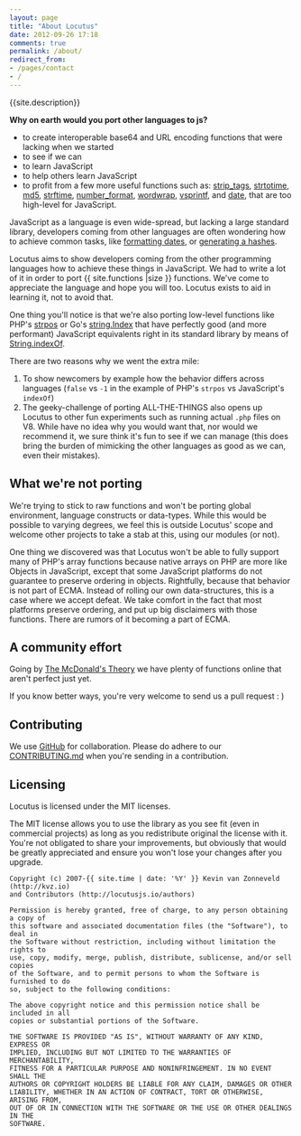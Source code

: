 ```yaml
---
layout: page
title: "About Locutus"
date: 2012-09-26 17:18
comments: true
permalink: /about/
redirect_from:
- /pages/contact
- /
---
```


{{site.description}}

**Why on earth would you port other languages to js?**

 - to create interoperable base64 and URL encoding functions that were lacking when we started
 - to see if we can
 - to learn JavaScript
 - to help others learn JavaScript
 - to profit from a few more useful functions such as:
[strip_tags](http://locutusjs.io/php/strip_tags/),
[strtotime](http://locutusjs.io/php/strtotime/),
[md5](http://locutusjs.io/php/md5/),
[strftime](http://locutusjs.io/php/strftime/),
[number_format](http://locutusjs.io/php/number_format/),
[wordwrap](http://locutusjs.io/php/wordwrap/), 
[vsprintf](http://locutusjs.io/php/vsprintf/), and
[date](http://locutusjs.io/php/date/), that are too high-level for JavaScript.

JavaScript as a language is even wide-spread, but lacking a large 
standard library, developers coming from other languages are often wondering how
to achieve common tasks, like [formatting dates](http://locutusjs.io/php/strftime/), 
or [generating a hashes](http://locutusjs.io/php/sha1/).

Locutus aims to show developers coming from the other programming languages
how to achieve these things in JavaScript. We had to write a lot of it in order to port {{ site.functions |size }} functions. We've come to appreciate the language and hope you will too. Locutus exists to aid in learning it, not to avoid that.

One thing you'll notice is that we're also porting low-level functions like PHP's
[strpos](http://locutusjs.io/php/strpos/) or Go's [string.Index](/golang/strings/Index/)
that have perfectly good (and more performant) JavaScript equivalents right in its standard library by means of [String.indexOf](https://developer.mozilla.org/en-US/docs/JavaScript/Reference/Global_Objects/String/indexOf).

There are two reasons why we went the extra mile:

1. To show newcomers by example how the behavior differs across languages (`false` vs `-1` in the example of PHP's `strpos` vs JavaScript's `indexOf`)
2. The geeky-challenge of porting ALL-THE-THINGS also opens up Locutus to other fun experiments such as running actual `.php` files on V8. While have no idea why you would want that, nor would we recommend it, we sure think it's fun to see if we can manage (this does bring the burden of mimicking the other languages as good as we can, even their mistakes).

## What we're not porting

We're trying to stick to raw functions and won't be porting global environment, language constructs or data-types. While this would be possible to varying degrees, we feel this is outside Locutus' scope and welcome other projects to take a stab at this, using our modules (or not).

One thing we discovered was that Locutus won't be able to fully support many of PHP's array functions because native arrays on PHP are more like Objects in JavaScript, except that some JavaScript platforms do not guarantee to preserve ordering in objects. Rightfully, because that behavior is not part of ECMA. Instead of rolling our own data-structures, this is a case where we accept defeat. We take comfort in the fact that most platforms preserve ordering, and put up big disclaimers with those functions. There are rumors of it becoming a part of ECMA.

## A community effort

Going by [The McDonald's Theory](https://medium.com/what-i-learned-building/9216e1c9da7d) 
we have plenty of functions online that aren't perfect just yet.

If you know better ways, you're very welcome to send us a pull request : )

## Contributing

We use [GitHub](http://github.com/kvz/locutus) for collaboration.
Please do adhere to our [CONTRIBUTING.md](http://github.com/kvz/locutus/CONTRIBUTING.md) when you're
sending in a contribution.

## Licensing

Locutus is licensed under the MIT licenses.

The MIT license allows you to use the library as you see fit (even in commercial projects) as long as you redistribute original the license with it. You're not obligated to share your improvements, but obviously that would be greatly appreciated and ensure you won't lose your changes after you upgrade.

	Copyright (c) 2007-{{ site.time | date: '%Y' }} Kevin van Zonneveld (http://kvz.io) 
	and Contributors (http://locutusjs.io/authors)

	Permission is hereby granted, free of charge, to any person obtaining a copy of
	this software and associated documentation files (the "Software"), to deal in
	the Software without restriction, including without limitation the rights to
	use, copy, modify, merge, publish, distribute, sublicense, and/or sell copies
	of the Software, and to permit persons to whom the Software is furnished to do
	so, subject to the following conditions:

	The above copyright notice and this permission notice shall be included in all
	copies or substantial portions of the Software.

	THE SOFTWARE IS PROVIDED "AS IS", WITHOUT WARRANTY OF ANY KIND, EXPRESS OR
	IMPLIED, INCLUDING BUT NOT LIMITED TO THE WARRANTIES OF MERCHANTABILITY,
	FITNESS FOR A PARTICULAR PURPOSE AND NONINFRINGEMENT. IN NO EVENT SHALL THE
	AUTHORS OR COPYRIGHT HOLDERS BE LIABLE FOR ANY CLAIM, DAMAGES OR OTHER
	LIABILITY, WHETHER IN AN ACTION OF CONTRACT, TORT OR OTHERWISE, ARISING FROM,
	OUT OF OR IN CONNECTION WITH THE SOFTWARE OR THE USE OR OTHER DEALINGS IN THE
	SOFTWARE.
